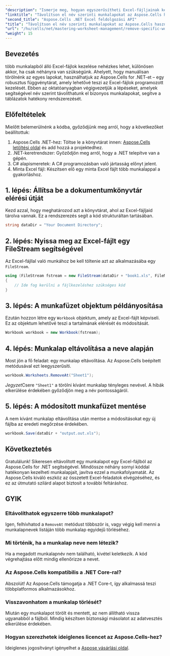 ```yaml
---
"description": "Ismerje meg, hogyan egyszerűsítheti Excel-fájljainak kezelését az Aspose.Cells for .NET segítségével. Ez az útmutató végigvezeti Önt azon a lépéseken, amelyek segítségével programozottan, név szerint távolíthat el bizonyos munkalapokat, így időt takaríthat meg, és táblázatai rendszerezettek maradhatnak."
"linktitle": "Távolítson el név szerinti munkalapokat az Aspose.Cells használatával"
"second_title": "Aspose.Cells .NET Excel feldolgozási API"
"title": "Távolítson el név szerinti munkalapokat az Aspose.Cells használatával"
"url": "/hu/cells/net/mastering-worksheet-management/remove-specific-worksheets-by-name/"
"weight": 15
---
```


## Bevezetés

több munkalapból álló Excel-fájlok kezelése nehézkes lehet, különösen akkor, ha csak néhányra van szükségünk. Ahelyett, hogy manuálisan törölnénk az egyes lapokat, használhatjuk az Aspose.Cells for .NET-et – egy robusztus függvénytárat, amely lehetővé teszi az Excel-fájlok programozott kezelését. Ebben az oktatóanyagban végigvezetjük a lépéseket, amelyek segítségével név szerint távolíthatunk el bizonyos munkalapokat, segítve a táblázatok hatékony rendszerezését.

## Előfeltételek

Mielőtt belemerülnénk a kódba, győződjünk meg arról, hogy a következőket beállítottuk:

1. Aspose.Cells .NET-hez: Töltse le a könyvtárat innen: [Aspose.Cells letöltési oldal](https://releases.aspose.com/cells/net/) és add hozzá a projektedhez.
2. .NET-keretrendszer: Győződjön meg arról, hogy a .NET telepítve van a gépén.
3. C# alapismeretek: A C# programozásban való jártasság előnyt jelent.
4. Minta Excel fájl: Készítsen elő egy minta Excel fájlt több munkalappal a gyakorláshoz.

## 1. lépés: Állítsa be a dokumentumkönyvtár elérési útját

Kezd azzal, hogy meghatározod azt a könyvtárat, ahol az Excel-fájljaid tárolva vannak. Ez a rendszerezés segít a kód strukturáltan tartásában.

```csharp
string dataDir = "Your Document Directory";
```

## 2. lépés: Nyissa meg az Excel-fájlt egy FileStream segítségével

Az Excel-fájllal való munkához be kell töltenie azt az alkalmazásába egy `FileStream`.

```csharp
using (FileStream fstream = new FileStream(dataDir + "book1.xls", FileMode.Open))
{
    // Ide fog kerülni a fájlkezeléshez szükséges kód
}
```

## 3. lépés: A munkafüzet objektum példányosítása

Ezután hozzon létre egy `Workbook` objektum, amely az Excel-fájlt képviseli. Ez az objektum lehetővé teszi a tartalmának elérését és módosítását.

```csharp
Workbook workbook = new Workbook(fstream);
```

## 4. lépés: Munkalap eltávolítása a neve alapján

Most jön a fő feladat: egy munkalap eltávolítása. Az Aspose.Cells beépített metódusával ezt leegyszerűsíti.

```csharp
workbook.Worksheets.RemoveAt("Sheet1");
```

*Jegyzet*Csere `"Sheet1"` a törölni kívánt munkalap tényleges nevével. A hibák elkerülése érdekében győződjön meg a név pontosságáról.

## 5. lépés: A módosított munkafüzet mentése

A nem kívánt munkalap eltávolítása után mentse a módosításokat egy új fájlba az eredeti megőrzése érdekében.

```csharp
workbook.Save(dataDir + "output.out.xls");
```

## Következtetés

Gratulálunk! Sikeresen eltávolított egy munkalapot egy Excel-fájlból az Aspose.Cells for .NET segítségével. Mindössze néhány sornyi kóddal hatékonyan kezelheti munkalapjait, javítva ezzel a munkafolyamatát. Az Aspose.Cells kiváló eszköz az összetett Excel-feladatok elvégzéséhez, és ez az útmutató szilárd alapot biztosít a további feltáráshoz.

## GYIK

### Eltávolíthatok egyszerre több munkalapot?

Igen, felhívhatod a `RemoveAt` metódust többször is, vagy végig kell menni a munkalapnevek listáján több munkalap egyidejű törléséhez.

### Mi történik, ha a munkalap neve nem létezik?

Ha a megadott munkalapnév nem található, kivétel keletkezik. A kód végrehajtása előtt mindig ellenőrizze a nevet.

### Az Aspose.Cells kompatibilis a .NET Core-ral?

Abszolút! Az Aspose.Cells támogatja a .NET Core-t, így alkalmassá teszi többplatformos alkalmazásokhoz.

### Visszavonhatom a munkalap törlését?

Miután egy munkalapot törölt és mentett, az nem állítható vissza ugyanabból a fájlból. Mindig készítsen biztonsági másolatot az adatvesztés elkerülése érdekében.

### Hogyan szerezhetek ideiglenes licencet az Aspose.Cells-hez?

Ideiglenes jogosítványt igényelhet a [Aspose vásárlási oldal](https://purchase.aspose.com/temporary-license/).